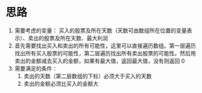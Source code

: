 # 思路
1. 需要考虑的变量： 买入的股票及所在天数（天数可由数组所在位置的变量表示）、卖出的股票及所在天数、最大利润
2. 首先需要找出买入和卖出的所有可能性，这里可以直接遍历数组。第一层遍历找出所有买入股票的可能性，第二层遍历找出所有卖出股票的可能性。然后用卖出的金额减去买入的金额，如果有最大值，返回最大值，没有则返回 0
3. 需要满足的条件：
   1. 卖出的天数（第二层数组的下标）必须大于买入的天数
   2. 卖出的金额必须比买入的金额大
